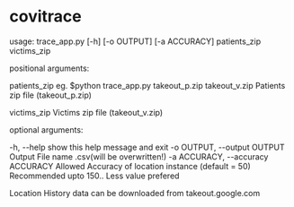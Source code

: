 # covitrace
usage: trace_app.py [-h] [-o OUTPUT] [-a ACCURACY] patients_zip victims_zip

positional arguments:
  
  patients_zip          eg. $python trace_app.py takeout_p.zip takeout_v.zip
                        Patients zip file (takeout_p.zip)
  
  victims_zip           Victims zip file (takeout_v.zip)

optional arguments:
  
  -h, --help            show this help message and exit
  -o OUTPUT, --output OUTPUT
                        Output File name .csv(will be overwritten!)
  -a ACCURACY, --accuracy ACCURACY
                        Allowed Accuracy of location instance (default = 50)
                        Recommended upto 150.. Less value prefered


Location History data can be downloaded from takeout.google.com
